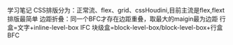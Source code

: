 学习笔记
CSS排版分为：正常流、flex、grid、cssHoudini,目前主流是flex,flext排版最简单
边距折叠：同一个BFC才存在边距重叠，取最大的maigin最为边距
行盒=文字+inline-level-box    IFC
块级盒=block-level-box/block-level-box+行盒  BFC
